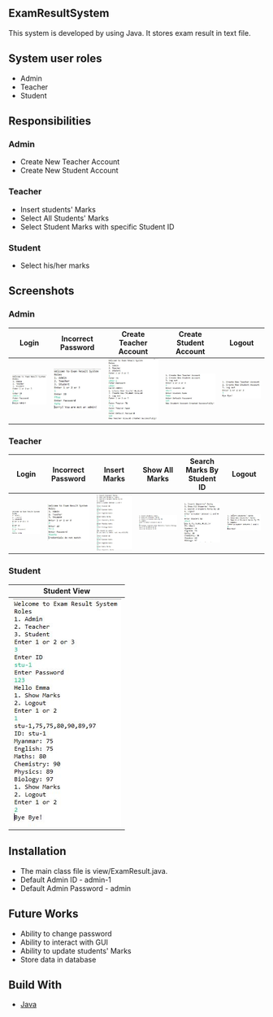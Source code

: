 ## ExamResultSystem
This system is developed by using Java. It stores exam result in text file.

## System user roles
- Admin
- Teacher
- Student

## Responsibilities

### Admin
- Create New Teacher Account
- Create New Student Account

### Teacher
- Insert students' Marks
- Select All Students' Marks
- Select Student Marks with specific Student ID

### Student
- Select his/her marks

## Screenshots

### Admin
|                                            Login                                                 |                                                Incorrect Password                                                    |                                                       Create Teacher Account                                                 |                                                Create Student Account                                                        |                                                   Logout                                           |
| :----------------------------------------------------------------------------------------------: | :------------------------------------------------------------------------------------------------------------------: | :--------------------------------------------------------------------------------------------------------------------------: | :--------------------------------------------------------------------------------------------------------------------------: | :------------------------------------------------------------------------------------------------: |
| ![Login](https://github.com/KhinMeMeLatt/ExamResultSystem/blob/main/screenshots/admin/login.JPG) | ![Incorrect Password](https://github.com/KhinMeMeLatt/ExamResultSystem/blob/main/screenshots/admin/incorrectPwd.JPG) | ![Create Teacher Account](https://github.com/KhinMeMeLatt/ExamResultSystem/blob/main/screenshots/admin/createTeacherAcc.JPG) | ![Create Student Account](https://github.com/KhinMeMeLatt/ExamResultSystem/blob/main/screenshots/admin/createStudentAcc.JPG) | ![Logout](https://github.com/KhinMeMeLatt/ExamResultSystem/blob/main/screenshots/admin/logout.JPG) |

### Teacher
|                                            Login                                                   |                                              Incorrect Password                                                        |                                                 Insert Marks                                                    |                                                   Show All Marks                                                   |                                                            Search Marks By Student ID                                                    |                                                 Logout                                               |
| :------------------------------------------------------------------------------------------------: | :--------------------------------------------------------------------------------------------------------------------: | :-------------------------------------------------------------------------------------------------------------: | :----------------------------------------------------------------------------------------------------------------: | :--------------------------------------------------------------------------------------------------------------------------------------: | :--------------------------------------------------------------------------------------------------: |
| ![Login](https://github.com/KhinMeMeLatt/ExamResultSystem/blob/main/screenshots/teacher/login.JPG) | ![Incorrect Password](https://github.com/KhinMeMeLatt/ExamResultSystem/blob/main/screenshots/teacher/incorrectPwd.JPG) | ![Insert Marks](https://github.com/KhinMeMeLatt/ExamResultSystem/blob/main/screenshots/teacher/insertMarks.JPG) | ![Show All Marks](https://github.com/KhinMeMeLatt/ExamResultSystem/blob/main/screenshots/teacher/showAllMarks.JPG) | ![Search Marks By Student ID](https://github.com/KhinMeMeLatt/ExamResultSystem/blob/main/screenshots/teacher/searchMarksByStudentID.JPG) | ![Logout](https://github.com/KhinMeMeLatt/ExamResultSystem/blob/main/screenshots/teacher/logout.JPG) |

### Student
|                                                Student View                                                      |
| :--------------------------------------------------------------------------------------------------------------: |
| ![Student View](https://github.com/KhinMeMeLatt/ExamResultSystem/blob/main/screenshots/student/student_view.JPG) |

## Installation
- The main class file is view/ExamResult.java.
- Default Admin ID - admin-1
- Default Admin Password - admin

## Future Works
- Ability to change password
- Ability to interact with GUI
- Ability to update students' Marks
- Store data in database

## Build With
- [Java](https://docs.oracle.com/en/java/)
